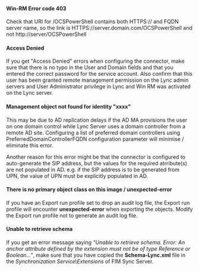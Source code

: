 #### Win-RM Error code 403

Check that URI for /OCSPowerShell contains both HTTPS:// and FQDN server name, so the link is HTTPS://server.domain.com/OCSPowerShell and not http://server/OCSPowerShell

#### Access Denied

If you get "Access Denied" errors when configuring the connector, make sure that there is no typo in the User and Domain fields and that you entered the correct password for the service account. Also confirm that this user has been granted remote management permission on the Lync admin servers and User Administrator privilege in Lync and Win RM was activated on the Lync server.

#### Management object not found for identity "xxxx"

This may be due to AD replication delays if the AD MA provisions the user on one domain control while Lync Server uses a domain controller from a remote AD site. Configuring a list of preferred domain controllers using PreferredDomainControllerFQDN configuration parameter will minimise / eliminate this error.

Another reason for this error might be that the connector is configured to auto-generate the SIP address, but the values for the required atrribute(s) are not populated in AD. e.g. if the SIP address is to be generated from UPN, the value of UPN must be explicitly populated in AD.

#### There is no primary object class on this image / unexpected-error

If you have an Export run profile set to drop an audit log file, the Export run profile will encounter **unexpected-error** when exporting the objects. Modify the Export run profile not to generate an audit log file.

#### Unable to retrieve schema

If you get an error message saying *"Unable to retrieve schema. Error: An anchor attribute defined by the extension must not be of type Reference or Boolean..."*, make sure that you have copied the **Schema-Lync.xml** file in the *Synchronization Service\Extensions* of FIM Sync Server.


